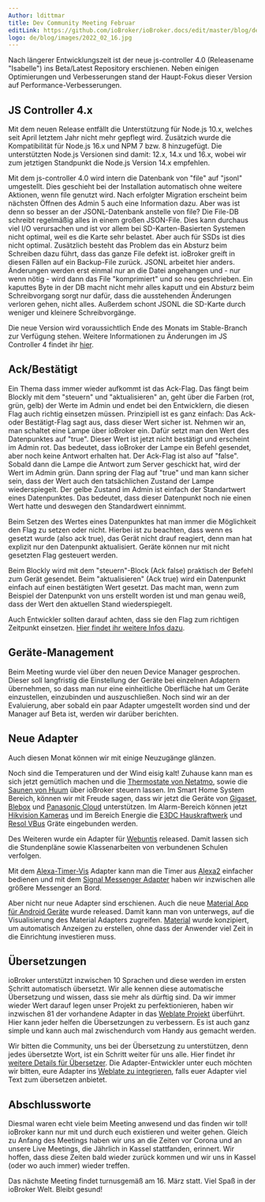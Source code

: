 ```yaml
---
Author: ldittmar
title: Dev Community Meeting Februar
editLink: https://github.com/ioBroker/ioBroker.docs/edit/master/blog/de/2022_02_16.md
logo: de/blog/images/2022_02_16.jpg
---
```

Nach längerer Entwicklungszeit ist der neue js-controller 4.0 (Releasename "Isabelle") ins Beta/Latest Repository erschienen. Neben einigen Optimierungen und Verbesserungen stand der Haupt-Fokus dieser Version auf Performance-Verbesserungen.

## JS Controller 4.x
Mit dem neuen Release entfällt die Unterstützung für Node.js 10.x, welches seit April letztem Jahr nicht mehr gepflegt wird. Zusätzich wurde die Kompatibilität für Node.js 16.x und NPM 7 bzw. 8 hinzugefügt. Die unterstützten Node.js Versionen sind damit: 12.x, 14.x und 16.x, wobei wir zum jetztigen Standpunkt die Node.js Version 14.x empfehlen.

Mit dem js-controller 4.0 wird intern die Datenbank von "file" auf "jsonl" umgestellt. Dies geschieht bei der Installation automatisch ohne weitere Aktionen, wenn file genutzt wird. Nach erfolgter Migration erscheint beim nächsten Öffnen des Admin 5 auch eine Information dazu. Aber was ist denn so besser an der JSONL-Datenbank anstelle von file?
Die File-DB schreibt regelmäßig alles in einem großen JSON-File. Dies kann durchaus viel I/O verursachen und ist vor allem bei SD-Karten-Basierten Systemen nicht optimal, weil es die Karte sehr belastet. Aber auch für SSDs ist dies nicht optimal. Zusätzlich besteht das Problem das ein Absturz beim Schreiben dazu führt, dass das ganze File defekt ist. ioBroker greift in diesen Fällen auf ein Backup-File zurück.
JSONL arbeitet hier anders. Änderungen werden erst einmal nur an die Datei angehangen und - nur wenn nötig - wird dann das File "komprimiert" und so neu geschrieben. Ein kaputtes Byte in der DB macht nicht mehr alles kaputt und ein Absturz beim Schreibvorgang sorgt nur dafür, dass die ausstehenden Änderungen verloren gehen, nicht alles. Außerdem schont JSONL die SD-Karte durch weniger und kleinere Schreibvorgänge.

Die neue Version wird voraussichtlich Ende des Monats im Stable-Branch zur Verfügung stehen. Weitere Informationen zu Änderungen im JS Controller 4 findet ihr [hier](https://github.com/ioBroker/ioBroker.js-controller/blob/master/CHANGELOG.md).

## Ack/Bestätigt
Ein Thema dass immer wieder aufkommt ist das Ack-Flag. Das fängt beim Blockly mit dem "steuern" und "aktualisieren" an, geht über die Farben (rot, grün, gelb) der Werte im Admin und endet bei den Entwicklern, die diesen Flag auch richtig einsetzen müssen. Prinzipiell ist es ganz einfach: Das Ack- oder Bestätigt-Flag sagt aus, dass dieser Wert sicher ist. Nehmen wir an, man schaltet eine Lampe über ioBroker ein. Dafür setzt man den Wert des Datenpunktes auf "true". Dieser Wert ist jetzt nicht bestätigt und erscheint im Admin rot. Das bedeutet, dass ioBroker der Lampe ein Befehl gesendet, aber noch keine Antwort erhalten hat. Der Ack-Flag ist also auf "false". Sobald dann die Lampe die Antwort zum Server geschickt hat, wird der Wert im Admin grün. Dann spring der Flag auf "true" und man kann sicher sein, dass der Wert auch den tatsächlichen Zustand der Lampe wiederspiegelt. Der gelbe Zustand im Admin ist einfach der Standartwert eines Datenpunktes. Das bedeutet, dass dieser Datenpunkt noch nie einen Wert hatte und deswegen den Standardwert einnimmt.

Beim Setzen des Wertes eines Datenpunktes hat man immer die Möglichkeit den Flag zu setzen oder nicht. Hierbei ist zu beachten, dass wenn es gesetzt wurde (also ack true), das Gerät nicht drauf reagiert, denn man hat explizit nur den Datenpunkt aktualisiert. Geräte können nur mit nicht gesetzten Flag gesteuert werden.

Beim Blockly wird mit dem "steuern"-Block (Ack false) praktisch der Befehl zum Gerät gesendet. Beim "aktualisieren" (Ack true) wird ein Datenpunkt einfach auf einen bestätigten Wert gesetzt. Das macht man, wenn zum Beispiel der Datenpunkt von uns erstellt worden ist und man genau weiß, dass der Wert den aktuellen Stand wiederspiegelt.

Auch Entwickler sollten darauf achten, dass sie den Flag zum richtigen Zeitpunkt einsetzen. [Hier findet ihr weitere Infos dazu](https://github.com/ioBroker/ioBroker.docs/blob/master/docs/en/dev/adapterdev.md#commands-and-statuses).

## Geräte-Management
Beim Meeting wurde viel über den neuen Device Manager gesprochen. Dieser soll langfristig die Einstellung der Geräte bei einzelnen Adaptern übernehmen, so dass man nur eine einheitliche Oberfläche hat um Geräte einzustellen, einzubinden und auszuschließen. Noch sind wir an der Evaluierung, aber sobald ein paar Adapter umgestellt worden sind und der Manager auf Beta ist, werden wir darüber berichten.

## Neue Adapter
Auch diesen Monat können wir mit einige Neuzugänge glänzen. 

Noch sind die Temperaturen und der Wind eisig kalt! Zuhause kann man es sich jetzt gemütlich machen und die [Thermostate von Netatmo](https://github.com/Homemade-Disaster/ioBroker.netatmo-energy), sowie die [Saunen von Huum](https://github.com/Chris-1965/ioBroker.huum-sauna) über ioBroker steuern lassen. Im Smart Home System Bereich, können wir mit Freude sagen, dass wir jetzt die Geräte von [Gigaset](https://github.com/matthsc/ioBroker.gigaset-elements), [Blebox](https://github.com/ka-vaNu/ioBroker.blebox) und [Panasonic Cloud](https://github.com/marc2016/ioBroker.panasonic-comfort-cloud) unterstützen. Im Alarm-Bereich können jetzt [Hikvision Kameras](https://github.com/raintonr/ioBroker.hikvision-alarmserver) und im Bereich Energie die [E3DC Hauskraftwerk](https://github.com/git-kick/ioBroker.e3dc-rscp) und [Resol VBus](https://github.com/Grizzelbee/ioBroker.resol) Gräte eingebunden werden.

Des Weiteren wurde ein Adapter für [Webuntis](https://github.com/Newan/ioBroker.webuntis) released. Damit lassen sich die Stundenpläne sowie Klassenarbeiten von verbundenen Schulen verfolgen.

Mit dem [Alexa-Timer-Vis](https://github.com/MiRo1310/ioBroker.alexa-timer-vis) Adapter kann man die Timer aus [Alexa2](https://github.com/Apollon77/ioBroker.alexa2) einfacher bedienen und mit dem [Signal Messenger Adapter](https://github.com/necotec/ioBroker.signal-cmb) haben wir inzwischen alle größere Messenger an Bord.

Aber nicht nur neue Adapter sind erschienen. Auch die neue [Material App für Android Geräte](https://play.google.com/store/apps/details?id=com.iobrokermaterial&hl=de) wurde released. Damit kann man von unterwegs, auf die Visualisierung des Material Adapters zugreifen. [Material](https://github.com/ioBroker/ioBroker.material) wurde konzipiert, um automatisch Anzeigen zu erstellen, ohne dass der Anwender viel Zeit in die Einrichtung investieren muss.

## Übersetzungen
ioBroker unterstützt inzwischen 10 Sprachen und diese werden im ersten Schritt automatisch übersetzt. Wir alle kennen diese automatische Übersetzung und wissen, dass sie mehr als dürftig sind. Da wir immer wieder Wert darauf legen unser Projekt zu perfektionieren, haben wir inzwischen 81 der vorhandene Adapter in das [Weblate Projekt](https://weblate.iobroker.net/accounts/login) überführt. Hier kann jeder helfen die Übersetzungen zu verbessern. Es ist auch ganz simple und kann auch mal zwischendurch vom Handy aus gemacht werden.

Wir bitten die Community, uns bei der Übersetzung zu unterstützen, denn jedes übersetzte Wort, ist ein Schritt weiter für uns alle. Hier findet ihr [weitere Details für Übersetzer](https://github.com/ioBrokerTranslator/doc/blob/master/translate.md). Die Adapter-Entwickler unter euch möchten wir bitten, eure Adapter ins [Weblate zu integrieren](https://github.com/ioBrokerTranslator/doc/blob/master/README.md#request-an-adapter-to-be-added-to-weblate), falls euer Adapter viel Text zum übersetzen anbietet.

## Abschlussworte
Diesmal waren echt viele beim Meeting anwesend und das finden wir toll! ioBroker kann nur mit und durch euch existieren und weiter gehen. Gleich zu Anfang des Meetings haben wir uns an die Zeiten vor Corona und an unsere Live Meetings, die Jährlich in Kassel stattfanden, erinnert. Wir hoffen, dass diese Zeiten bald wieder zurück kommen und wir uns in Kassel (oder wo auch immer) wieder treffen.

Das nächste Meeting findet turnusgemäß am 16. März statt. Viel Spaß in der ioBroker Welt. Bleibt gesund!

